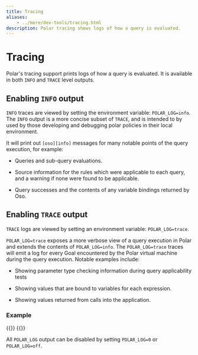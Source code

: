 ```yaml
---
title: Tracing
aliases:
    - ../more/dev-tools/tracing.html
description: Polar tracing shows logs of how a query is evaluated.
---
```


# Tracing

Polar's tracing support prints logs of how a query is evaluated. It is available in both `INFO` and `TRACE` level outputs.

## Enabling `INFO` output 

`INFO` traces are viewed by setting the environment variable: `POLAR_LOG=info`. The `INFO` output is a more concise subset of `TRACE`, and is intended to by used by those developing and debugging polar policies in their local environment. 

It will print out `[oso][info]` messages for many notable points of the query execution, for example:

 * Queries and sub-query evaluations.
 
 * Source information for the rules which were applicable to each query, and a warning if none were found to be applicable. 
 
 * Query successes and the contents of any variable bindings returned by Oso.
 
## Enabling `TRACE` output

`TRACE` logs are viewed by setting an environment variable: `POLAR_LOG=trace`.

`POLAR_LOG=trace` exposes a more verbose view of a query execution in Polar and extends the contents of `POLAR_LOG=info`. The `POLAR_LOG=trace` traces will emit a log for every Goal encountered by the Polar virtual machine during the query execution. Notable examples include:

* Showing parameter type checking information during query applicability tests

* Showing values that are bound to variables for each expression.

* Showing values returned from calls into the application.


### Example

{{<literalInclude path="reference/tooling/info" tabGroup="tracing">}}
{{<literalInclude path="reference/tooling/trace" tabGroup="tracing">}}

All `POLAR_LOG` output can be disabled by setting `POLAR_LOG=0` or `POLAR_LOG=off`.
